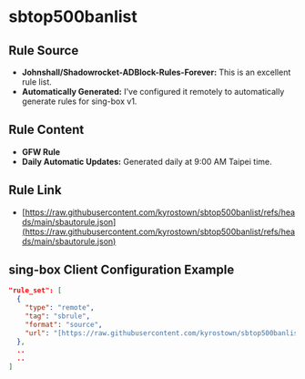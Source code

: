 # sbtop500banlist

## Rule Source

*   **Johnshall/Shadowrocket-ADBlock-Rules-Forever:** This is an excellent rule list.
*   **Automatically Generated:** I've configured it remotely to automatically generate rules for sing-box v1.

## Rule Content

*   **GFW Rule**
*   **Daily Automatic Updates:** Generated daily at 9:00 AM Taipei time.

## Rule Link

*   [https://raw.githubusercontent.com/kyrostown/sbtop500banlist/refs/heads/main/sbautorule.json](https://raw.githubusercontent.com/kyrostown/sbtop500banlist/refs/heads/main/sbautorule.json)

## sing-box Client Configuration Example

```json
"rule_set": [
  {
    "type": "remote",
    "tag": "sbrule",
    "format": "source",
    "url": "[https://raw.githubusercontent.com/kyrostown/sbtop500banlist/refs/heads/main/sbautorule.json](https://raw.githubusercontent.com/kyrostown/sbtop500banlist/refs/heads/main/sbautorule.json)"
  },
  ..
  ..
]
